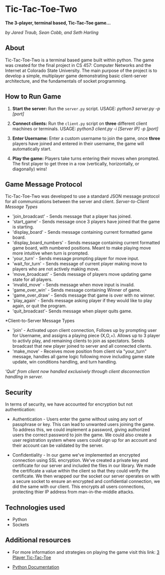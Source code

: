 # Tic-Tac-Toe-Two

**The 3-player, terminal based, Tic-Tac-Toe game...**

_by Jared Traub, Sean Cobb, and Seth Harling_

## About

Tic-Tac-Toe-Two is a terminal based game built within python. The game was created for the final project in CS 457: Computer Networks and the Internet at Colorado State University. The main purpose of the project is to develop a simple, multiplayer game demonstrating basic client-server architecture, and the fundamentals of socket programming.

## How to Run Game

1.  **Start the server:** Run the `server.py` script. USAGE: _python3 server.py -p [port]_

2.  **Connect clients:** Run the `client.py` script on **three** different client machines or terminals. USAGE: _python3 client.py -i [Server IP] -p [port]_

3.  **Enter Username:** Enter a custom username to join the game, once **three** players have joined and entered in their username, the game will automatically start.

4.  **Play the game:** Players take turns entering their moves when prompted. The first player to get three in a row (vertically, horizontally, or diagonally) wins!

## Game Message Protocol

Tic-Tac-Toe-Two was developed to use a standard JSON message protocol for all communications between the server and client.
*Server-to-Client Message Types*
- 'join_broadcast' - Sends message that a player has joined.
- 'start_game' - Sends message once 3 players have joined that the game is starting.
- 'display_board' - Sends message containing current formatted game board.
- 'display_board_numbers' - Sends message containing current formatted game board, with numbered positions. Meant to make playing move more intuitive when turn is prompted.
- 'your_turn' - Sends message prompting player for move input.
- 'wait_for_turn' - Sends message of current player making move to players who are not actively making move.
- 'move_broadcast' - Sends message of players move updating game state for all players.
- 'invalid_move' - Sends message when move input is invalid.
- 'game_over_win' - Sends message containing Winner of game.
- 'game_over_draw' - Sends message that game is over with no winner.
- 'play_again' - Sends message asking player if they would like to play again, or quit the program.
- 'quit_broadcast'- Sends message when player quits game.

*Client-to-Server Message Types
- 'join' - Activated upon client connection, Follows up by prompting user for Username, and assigns a playing piece (X,O,+). Allows up to 3 player to activly play, and remaining clients to join as spectators. Sends broadcast that new player joined to server and all connected clients.
- 'make_move' - Receives move position from client via "your_turn" message, handles all game logic following move including game state update, win conditions handling, and turn handling.

*'Quit' from client now handled exclusively through client disconnection handling in server.*

## Security

In terms of security, we have accounted for encryption but not authentication:

- Authentication - Users enter the game without using any sort of passphrase or key. This can lead to unwanted users joining the game. To address this, we could implement
  a password, giving authorized users the correct password to join the game. We could also create a user registration system where users could sign up for an account and their account can be validated by the server.

- Confidentiality - In our game we've implemented an encrypted connection using SSL encryption. We've created a private key and certificate for our server and included the files in our library. We made the certificate a value within the client so that they could verify the certificate. We then wrapped our the socket our server operates on with a secure socket to ensure an encrypted and confidential connection, we did the same with our client. This encrypts all users connections, protecting thier IP address from man-in-the-middle attacks.

## Technologies used

- Python
- Sockets

## Additional resources

- For more information and strategies on playing the game visit this link: [3 Player Tic-Tac-Toe](https://tictactoefree.com/tips/3-player-tic-tac-toe)

- [Python Documentation](https://docs.python.org/3/)

